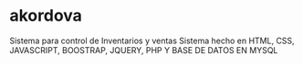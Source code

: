 # akordova
Sistema para control de Inventarios y ventas
Sistema hecho en HTML, CSS, JAVASCRIPT, BOOSTRAP, JQUERY, PHP Y BASE DE DATOS EN MYSQL
